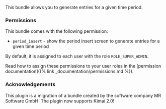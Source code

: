 
This bundle allows you to generate entries for a given time period.

### Permissions

This bundle comes with the following permission:

- `period_insert` - show the period insert screen to generate entries for a given time period

By default, it is assigned to each user with the role `ROLE_SUPER_ADMIN`.

Read how to assign these permissions to your user roles in the [permission documentation]({% link _documentation/permissions.md %}).

### Acknowledgements

This plugin is a migration of a bundle created by the software company MR Software GmbH. The plugin now supports Kimai 2.0!
